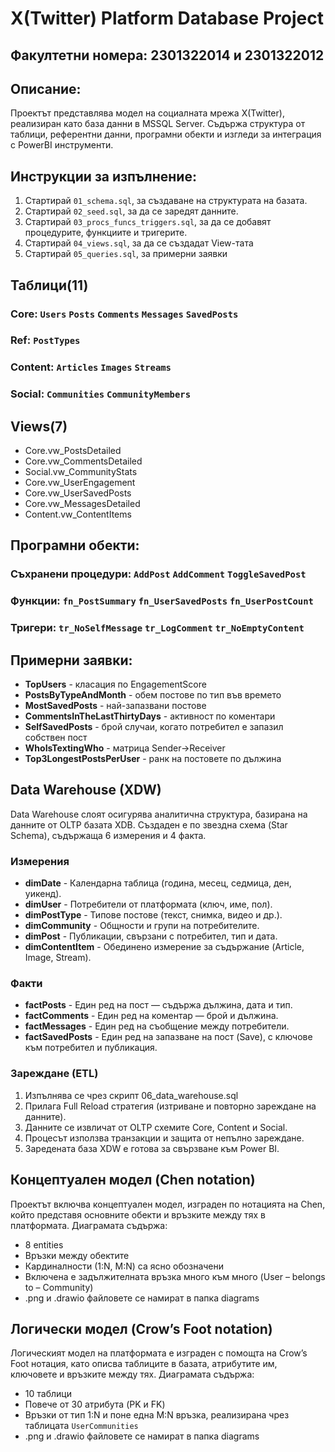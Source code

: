 # X(Twitter) Platform Database Project
## Факултетни номера: 2301322014 и 2301322012
## Описание:
Проектът представлява модел на социалната мрежа X(Twitter), реализиран като база данни в MSSQL Server.
Съдържа структура от таблици, референтни данни, програмни обекти и изгледи за интеграция с PowerBI инструменти.
## Инструкции за изпълнение: 
1. Стартирай `01_schema.sql`, за създаване на структурата на базата.
2. Стартирай `02_seed.sql`, за да се заредят данните.
3. Стартирай `03_procs_funcs_triggers.sql`, за да се добавят процедурите, функциите и тригерите.
4. Стартирай `04_views.sql`, за да се създадат View-тата
5. Стартирай `05_queries.sql`, за примерни заявки
## Таблици(11)
### Core: `Users` `Posts` `Comments` `Messages` `SavedPosts`
### Ref: `PostTypes`
### Content: `Articles` `Images` `Streams`
### Social: `Communities` `CommunityMembers`
## Views(7)
- Core.vw_PostsDetailed
- Core.vw_CommentsDetailed
- Social.vw_CommunityStats
- Core.vw_UserEngagement
- Core.vw_UserSavedPosts
- Core.vw_MessagesDetailed
- Content.vw_ContentItems
## Програмни обекти:
### Съхранени процедури: `AddPost` `AddComment` `ToggleSavedPost`
### Функции: `fn_PostSummary` `fn_UserSavedPosts` `fn_UserPostCount`
### Тригери: `tr_NoSelfMessage` `tr_LogComment` `tr_NoEmptyContent`
## Примерни заявки:
- **TopUsers** - класация по EngagementScore
- **PostsByTypeAndMonth** - обем постове по тип във времето
- **MostSavedPosts** - най-запазвани постове
- **CommentsInTheLastThirtyDays** - активност по коментари
- **SelfSavedPosts** - брой случаи, когато потребител е запазил собствен пост
- **WhoIsTextingWho** - матрица Sender->Receiver
- **Top3LongestPostsPerUser** - ранк на постовете по дължина
## Data Warehouse (XDW)
Data Warehouse слоят осигурява аналитична структура, базирана на данните от OLTP базата XDB. Създаден е по звездна схема (Star Schema), съдържаща 6 измерения и 4 факта.
### Измерения
- **dimDate** - Календарна таблица (година, месец, седмица, ден, уикенд).
- **dimUser** - Потребители от платформата (ключ, име, пол).
- **dimPostType** - Типове постове (текст, снимка, видео и др.).
- **dimCommunity** - Общности и групи на потребителите.
- **dimPost** - Публикации, свързани с потребител, тип и дата.
- **dimContentItem** - Обединено измерение за съдържание (Article, Image, Stream).
### Факти
- **factPosts** - Един ред на пост — съдържа дължина, дата и тип.
- **factComments** - Един ред на коментар — брой и дължина.
- **factMessages** - Един ред на съобщение между потребители.
- **factSavedPosts** - Един ред на запазване на пост (Save), с ключове към потребител и публикация.
### Зареждане (ETL)
1. Изпълнява се чрез скрипт 06_data_warehouse.sql
2. Прилага Full Reload стратегия (изтриване и повторно зареждане на данните).
3. Данните се извличат от OLTP схемите Core, Content и Social.
4. Процесът използва транзакции и защита от непълно зареждане.
5. Заредената база XDW е готова за свързване към Power BI.
## Концептуален модел (Chen notation)
Проектът включва концептуален модел, изграден по нотацията на Chen, който представя основните обекти и връзките между тях в платформата. Диаграмата съдържа:
- 8 entities
- Връзки между обектите
- Кардиналности (1:N, M:N) са ясно обозначени
- Включена е задължителната връзка много към много (User – belongs to – Community)
- .png и .drawio файловете се намират в папка diagrams
## Логически модел (Crow’s Foot notation)
Логическият модел на платформата е изграден с помощта на Crow’s Foot нотация, като описва таблиците в базата, атрибутите им, ключовете и връзките между тях. Диаграмата съдържа:
- 10 таблици
- Повече от 30 атрибута (PK и FK)
- Връзки от тип 1:N и поне една M:N връзка, реализирана чрез таблицата `UserCommunities`
- .png и .drawio файловете се намират в папка diagrams
